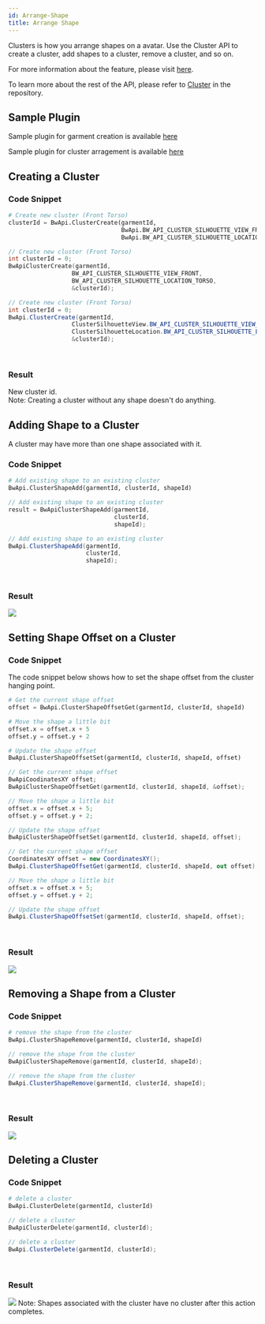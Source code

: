 ```yaml
---
id: Arrange-Shape
title: Arrange Shape
---
```


Clusters is how you arrange shapes on a avatar. Use the Cluster API to create a cluster, add shapes to a cluster, remove a cluster, and so on.

For more information about the feature, please visit <a href="https://support.browzwear.com/VStitcher/Basic/arranging-vs.htm" target="_blank">here</a>.

To learn more about the rest of the API, please refer to <a href="https://gitlab.com/browzwear/share/open-platform/client-api/-/blob/master/BWPlugin/include/CAD/BWPluginAPI_Cluster.h" target="_blank">Cluster</a> in the repository.

## Sample Plugin
Sample plugin for garment creation is available <a href="https://gitlab.com/browzwear/share/open-platform/client-api/-/tree/master/sample-plugins/python/GarmentCreation" target="_blank">here</a>

Sample plugin for cluster arragement is available <a href="https://gitlab.com/browzwear/share/open-platform/client-api/-/tree/master/sample-plugins/python/fix-cluster-position" target="_blank">here</a>

## Creating a Cluster
### Code Snippet
<!--DOCUSAURUS_CODE_TABS-->

<!--Python-->

```python
# Create new cluster (Front Torso)
clusterId = BwApi.ClusterCreate(garmentId,
                                BwApi.BW_API_CLUSTER_SILHOUETTE_VIEW_FRONT,
                                BwApi.BW_API_CLUSTER_SILHOUETTE_LOCATION_TORSO)
```
<!--C++-->

```cpp
// Create new cluster (Front Torso)
int clusterId = 0;
BwApiClusterCreate(garmentId,
                  BW_API_CLUSTER_SILHOUETTE_VIEW_FRONT,
                  BW_API_CLUSTER_SILHOUETTE_LOCATION_TORSO,
                  &clusterId);
```
<!--C#-->

```csharp
// Create new cluster (Front Torso)
int clusterId = 0;
BwApi.ClusterCreate(garmentId,
                  ClusterSilhouetteView.BW_API_CLUSTER_SILHOUETTE_VIEW_FRONT,
                  ClusterSilhouetteLocation.BW_API_CLUSTER_SILHOUETTE_LOCATION_TORSO,
                  &clusterId);
```
<!--END_DOCUSAURUS_CODE_TABS-->
<br/>

### Result
New cluster id.<br>
Note: Creating a cluster without any shape doesn't do anything. <br/>

## Adding Shape to a Cluster
A cluster may have more than one shape associated with it.

### Code Snippet

<!--DOCUSAURUS_CODE_TABS-->

<!--Python-->

```python
# Add existing shape to an existing cluster
BwApi.ClusterShapeAdd(garmentId, clusterId, shapeId)
```
<!--C++-->

```cpp
// Add existing shape to an existing cluster
result = BwApiClusterShapeAdd(garmentId,
                              clusterId,
                              shapeId);
```
<!--C#-->

```csharp
// Add existing shape to an existing cluster
BwApi.ClusterShapeAdd(garmentId,
                      clusterId,
                      shapeId);

```
<!--END_DOCUSAURUS_CODE_TABS-->
<br/>

### Result
![](../assets/arrange-shape/add-shape.png)

## Setting Shape Offset on a Cluster

### Code Snippet
The code snippet below shows how to set the shape offset from the cluster hanging point.
<!--DOCUSAURUS_CODE_TABS-->

<!--Python-->

```python
# Get the current shape offset
offset = BwApi.ClusterShapeOffsetGet(garmentId, clusterId, shapeId)

# Move the shape a little bit
offset.x = offset.x + 5
offset.y = offset.y + 2

# Update the shape offset
BwApi.ClusterShapeOffsetSet(garmentId, clusterId, shapeId, offset)
```
<!--C++-->

```cpp
// Get the current shape offset
BwApiCoodinatesXY offset;
BwApiClusterShapeOffsetGet(garmentId, clusterId, shapeId, &offset);

// Move the shape a little bit
offset.x = offset.x + 5;
offset.y = offset.y + 2;

// Update the shape offset
BwApiClusterShapeOffsetSet(garmentId, clusterId, shapeId, offset);
```
<!--C#-->

```csharp
// Get the current shape offset
CoordinatesXY offset = new CoordinatesXY();
BwApi.ClusterShapeOffsetGet(garmentId, clusterId, shapeId, out offset);

// Move the shape a little bit
offset.x = offset.x + 5;
offset.y = offset.y + 2;

// Update the shape offset
BwApi.ClusterShapeOffsetSet(garmentId, clusterId, shapeId, offset);
```
<!--END_DOCUSAURUS_CODE_TABS-->

<br/>

### Result
![](../assets/arrange-shape/offset-shape.png)


## Removing a Shape from a Cluster

### Code Snippet
<!--DOCUSAURUS_CODE_TABS-->

<!--Python-->

```python
# remove the shape from the cluster
BwApi.ClusterShapeRemove(garmentId, clusterId, shapeId)
```
<!--C++-->

```cpp
// remove the shape from the cluster
BwApiClusterShapeRemove(garmentId, clusterId, shapeId);
```
<!--C#-->

```csharp
// remove the shape from the cluster
BwApi.ClusterShapeRemove(garmentId, clusterId, shapeId);
```
<!--END_DOCUSAURUS_CODE_TABS-->
<br/>

### Result
![](../assets/arrange-shape/delete-cluster.png)

## Deleting a Cluster

### Code Snippet
<!--DOCUSAURUS_CODE_TABS-->

<!--Python-->

```python
# delete a cluster
BwApi.ClusterDelete(garmentId, clusterId)
```
<!--C++-->

```cpp
// delete a cluster
BwApiClusterDelete(garmentId, clusterId);
```
<!--C#-->

```csharp
// delete a cluster
BwApi.ClusterDelete(garmentId, clusterId);
```
<!--END_DOCUSAURUS_CODE_TABS-->
<br/>

### Result
![](../assets/arrange-shape/delete-cluster.png)
Note: Shapes associated with the cluster have no cluster after this action completes.
